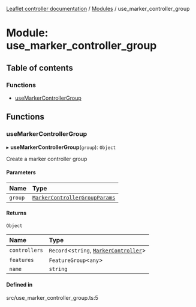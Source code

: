 [Leaflet controller documentation](../README.md) / [Modules](../modules.md) / use\_marker\_controller\_group

# Module: use\_marker\_controller\_group

## Table of contents

### Functions

- [useMarkerControllerGroup](use_marker_controller_group.md#usemarkercontrollergroup)

## Functions

### useMarkerControllerGroup

▸ **useMarkerControllerGroup**(`group`): `Object`

Create a marker controller group

#### Parameters

| Name | Type |
| :------ | :------ |
| `group` | [`MarkerControllerGroupParams`](../interfaces/interfaces.MarkerControllerGroupParams.md) |

#### Returns

`Object`

| Name | Type |
| :------ | :------ |
| `controllers` | `Record`<`string`, [`MarkerController`](../interfaces/interfaces.MarkerController.md)\> |
| `features` | `FeatureGroup`<`any`\> |
| `name` | `string` |

#### Defined in

src/use_marker_controller_group.ts:5
